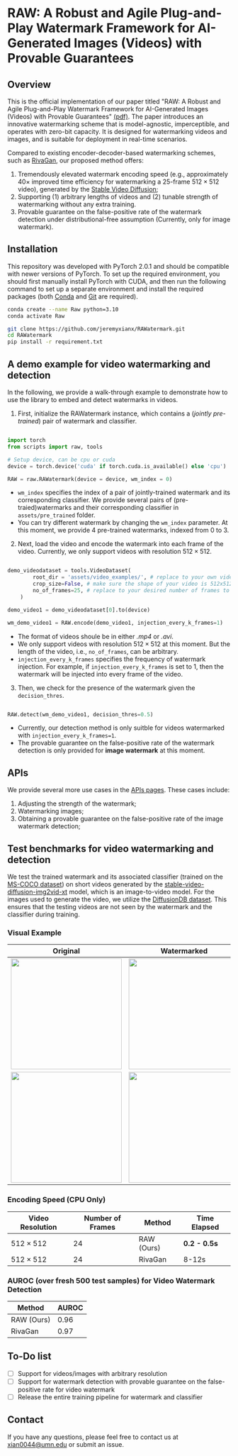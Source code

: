 # RAW: A Robust and Agile Plug-and-Play Watermark Framework for AI-Generated Images (Videos) with Provable Guarantees

## Overview
This is the official implementation of our paper titled "RAW: A Robust and Agile Plug-and-Play Watermark Framework for AI-Generated Images (Videos) with Provable Guarantees" [(pdf)](https://github.com/jeremyxianx/RAWatemark/blob/main/assets/reports/raw_arxiv_report.pdf). The paper introduces an innovative watermarking scheme that is model-agnostic, imperceptible, and operates with zero-bit capacity. It is designed for watermarking videos and images, and is suitable for deployment in real-time scenarios.

Compared to existing encoder-decoder-based watermarking schemes, such as [RivaGan](https://github.com/DAI-Lab/RivaGAN), our proposed method offers:


1. Tremendously elevated watermark encoding speed (e.g., approximately $40\times$ improved time efficiency for watermarking a 25-frame $512 \times 512$ video), generated by the [Stable Video Diffusion](https://huggingface.co/stabilityai/stable-video-diffusion-img2vid-xt);
2. Supporting (1) arbitrary lengths of videos and (2) tunable strength of watermarking without any extra training.
3. Provable guarantee on the false-positive rate of the watermark detection under distributional-free assumption (Currently, only for image watermark).

## Installation
This repository was developed with PyTorch 2.0.1 and should be compatible with newer versions of PyTorch. To set up the required environment, you should first manually install PyTorch with CUDA, and then run the following command to set up a separate environment and install the required packages (both [Conda](https://docs.conda.io/en/latest/miniconda.html) and [Git](https://git-scm.com/) are required).

```bash
conda create --name Raw python=3.10
conda activate Raw

git clone https://github.com/jeremyxianx/RAWatermark.git
cd RAWatermark
pip install -r requirement.txt

```

## A demo example for video watermarking and detection

In the following, we provide a walk-through example to demonstrate how to use the library to embed and detect watermarks in videos.


1. First, initialize the RAWatermark instance, which contains a (*jointly pre-trained*) pair of watermark and classifier.


```python

import torch
from scripts import raw, tools

# Setup device, can be cpu or cuda
device = torch.device('cuda' if torch.cuda.is_available() else 'cpu')

RAW = raw.RAWatermark(device = device, wm_index = 0)

```
- `wm_index` specifies the index of a pair of jointly-trained watermark and its corresponding classifier. We provide several pairs of (pre-traied)watermarks and their corresponding classifier in `assets/pre_trained` folder. 
- You can try different watermark by changing the `wm_index` parameter. At this moment, we provide 4 pre-trained watermarks, indexed from 0 to 3.


2. Next, load the video and encode the watermark into each frame of the video. Currently, we only support videos with resolution $512 \times 512$.


```python

demo_videodataset = tools.VideoDataset(
        root_dir = 'assets/video_examples/', # replace to your own video folder
        crop_size=False, # make sure the shape of your video is 512x512
        no_of_frames=25, # replace to your desired number of frames to be watermarked
    )

demo_video1 = demo_videodataset[0].to(device)

wm_demo_video1 = RAW.encode(demo_video1, injection_every_k_frames=1)
```
- The format of videos shoule be in either *.mp4* or *.avi*.
- We only support videos with resolution $512 \times 512$ at this moment. But the length of the video, i.e., `no_of_frames`, can be arbitrary.
- `injection_every_k_frames` specifies the frequency of watermark injection. For example, if `injection_every_k_frames` is set to 1, then the watermark will be injected into every frame of the video. 

3. Then, we check for the presence of the watermark given the `decision_thres`.

```python

RAW.detect(wm_demo_video1, decision_thres=0.5)
```
- Currently, our detection method is only suitble for videos watermarked with `injection_every_k_frames=1`. 
- The provable guarantee on the false-positive rate of the watermark detection is only provided for **image watermark** at this moment.

## APIs
We provide several more use cases in the [APIs pages](https://github.com/jeremyxianx/RAWatermark/wiki/APIs%E2%80%90and%E2%80%90more%E2%80%90use%E2%80%90cases). These cases include:

1. Adjusting the strength of the watermark;
2. Watermarking images;
3. Obtaining a provable guarantee on the false-positive rate of the image watermark detection;






## Test benchmarks for video watermarking and detection
 
We test the trained watermark and its associated classifier (trained on the [MS-COCO dataset](https://cocodataset.org/#home)) on short videos generated by the [stable-video-diffusion-img2vid-xt](https://huggingface.co/stabilityai/stable-video-diffusion-img2vid-xt) model, which is an image-to-video model. For the images used to generate the video, we utilize the [DiffusionDB dataset](https://poloclub.github.io/diffusiondb/). This ensures that the testing videos are not seen by the watermark and the classifier during training. 



### Visual Example

Original             |  Watermarked | Pixel-wise Difference ($\times 6$)
:-------------------------:|:-------------------------:|:-------------------------: 
<img src="https://github.com/jeremyxianx/RAWatermark/blob/main/assets/demo/uwm2.gif" width="250" height="250"/> |  <img src="https://github.com/jeremyxianx/RAWatermark/blob/main/assets/demo/wm2.gif" width="250" height="250"/> | <img src="https://github.com/jeremyxianx/RAWatermark/blob/main/assets/demo/diff2.gif" width="250" height="250"/>
<img src="https://github.com/jeremyxianx/RAWatermark/blob/main/assets/demo/uwm3.gif" width="250" height="250"/> |  <img src="https://github.com/jeremyxianx/RAWatermark/blob/main/assets/demo/wm3.gif" width="250" height="250"/> | <img src="https://github.com/jeremyxianx/RAWatermark/blob/main/assets/demo/diff3.gif" width="250" height="250"/>


### Encoding Speed (CPU Only)
| Video Resolution | Number of Frames|Method | Time Elapsed | 
| --- | --- | --- | ---|
| $512 \times 512$ | 24 |RAW (Ours) | **0.2 - 0.5s** | 
| $512 \times 512$ | 24 | RivaGan | 8-12s | 

### AUROC (over fresh 500 test samples) for Video Watermark Detection
|Method | AUROC | 
|--- | --- | 
| RAW (Ours) | 0.96 | 
| RivaGan | 0.97 | 

## To-Do list 
- [ ] Support for videos/images with arbitrary resolution
- [ ] Support for watermark detection with provable guarantee on the false-positive rate for video watermark
- [ ] Release the entire training pipeline for watermark and classifier

## Contact

If you have any questions, please feel free to contact us at xian0044@umn.edu or submit an issue.
